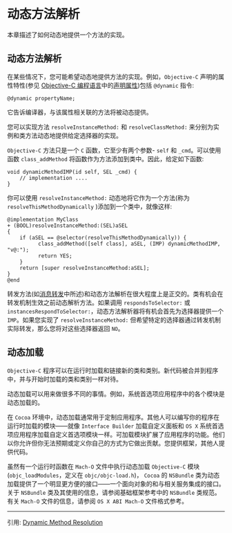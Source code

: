 # 动态方法解析

本章描述了如何动态地提供一个方法的实现。

## 动态方法解析

在某些情况下，您可能希望动态地提供方法的实现。例如，`Objective-C` 声明的属性特性(参见 [Objective-C 编程语言](https://developer.apple.com/library/archive/documentation/Cocoa/Conceptual/ObjectiveC/Introduction/introObjectiveC.html#//apple_ref/doc/uid/TP30001163)中的[声明属性](https://developer.apple.com/library/archive/documentation/Cocoa/Conceptual/ObjectiveC/Chapters/ocProperties.html#//apple_ref/doc/uid/TP30001163-CH17))包括 `@dynamic` 指令:

```objc
@dynamic propertyName;
```

它告诉编译器，与该属性相关联的方法将被动态提供。

您可以实现方法 `resolveInstanceMethod:` 和 `resolveClassMethod:` 来分别为实例和类方法动态地提供给定选择器的实现。

`Objective-C` 方法只是一个 `C` 函数，它至少有两个参数- `self` 和 `_cmd`。可以使用函数 `class_addMethod` 将函数作为方法添加到类中。因此，给定如下函数:

```objc
void dynamicMethodIMP(id self, SEL _cmd) {
    // implementation ....
}
```

你可以使用 `resolveInstanceMethod:` 动态地将它作为一个方法(称为 `resolveThisMethodDynamically` )添加到一个类中，就像这样:

```objc
@implementation MyClass
+ (BOOL)resolveInstanceMethod:(SEL)aSEL
{
    if (aSEL == @selector(resolveThisMethodDynamically)) {
          class_addMethod([self class], aSEL, (IMP) dynamicMethodIMP, "v@:");
          return YES;
    }
    return [super resolveInstanceMethod:aSEL];
}
@end
```

转发方法(如[消息转发](./runtime_forward.md)中所述)和动态方法解析在很大程度上是正交的。类有机会在转发机制生效之前动态解析方法。如果调用 `respondsToSelector:` 或 `instancesRespondToSelector:`，动态方法解析器将有机会首先为选择器提供一个 `IMP`。如果您实现了 `resolveInstanceMethod:` 但希望特定的选择器通过转发机制实际转发，那么您将对这些选择器返回 `NO`。

## 动态加载

`Objective-C` 程序可以在运行时加载和链接新的类和类别。新代码被合并到程序中，并与开始时加载的类和类别一样对待。

动态加载可以用来做很多不同的事情。例如，系统首选项应用程序中的各个模块是动态加载的。

在 `Cocoa` 环境中，动态加载通常用于定制应用程序。其他人可以编写你的程序在运行时加载的模块——就像 `Interface Builder` 加载自定义面板和 `OS X` 系统首选项应用程序加载自定义首选项模块一样。可加载模块扩展了应用程序的功能。他们以你允许但你无法预期或定义你自己的方式为它做出贡献。您提供框架，其他人提供代码。

虽然有一个运行时函数在 `Mach-O` 文件中执行动态加载 `Objective-C` 模块(`objc_loadModules`，定义在 `objc/objc-load.h`)， `Cocoa` 的 `NSBundle` 类为动态加载提供了一个明显更方便的接口——一个面向对象的和与相关服务集成的接口。关于 `NSBundle` 类及其使用的信息，请参阅基础框架参考中的 `NSBundle` 类规范。有关 `Mach-O` 文件的信息，请参阅 `OS X ABI Mach-O` 文件格式参考。

---

引用: [Dynamic Method Resolution](https://developer.apple.com/library/archive/documentation/Cocoa/Conceptual/ObjCRuntimeGuide/Articles/ocrtDynamicResolution.html#//apple_ref/doc/uid/TP40008048-CH102-SW1)
